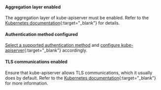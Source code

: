 #### Aggregation layer enabled

The aggregation layer of kube-apiserver must be enabled. Refer to the 
[Kubernetes documentation](https://kubernetes.io/docs/tasks/access-kubernetes-api/configure-aggregation-layer/){:target="_blank"}
for details. 

#### Authentication method configured

[Select a supported authentication method]({{site.baseurl}}/getting-started/cnx/create-user-login)
and [configure kube-apiserver](https://kubernetes.io/docs/admin/authentication/){:target="_blank"} accordingly.
  
#### TLS communications enabled

Ensure that kube-apiserver allows TLS communications, which it usually
does by default. Refer to the [Kubernetes documentation](https://kubernetes.io/docs/admin/accessing-the-api/){:target="_blank"}
for more information.

